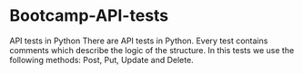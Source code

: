# Bootcamp-API-tests
API tests in Python
There are API tests in Python.
Every test contains comments which describe the logic of the structure.
In this tests we use the following methods: Post, Put, Update and Delete.
